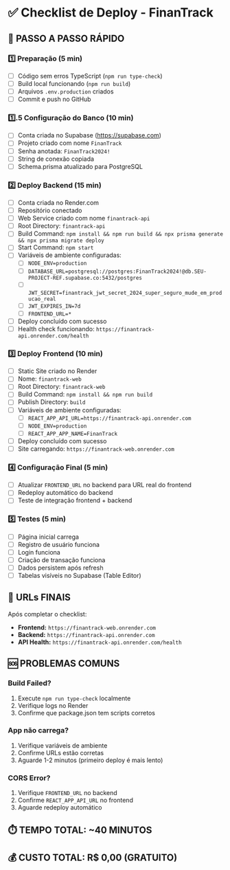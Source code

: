 # ✅ Checklist de Deploy - FinanTrack

## 🚀 PASSO A PASSO RÁPIDO

### 1️⃣ Preparação (5 min)
- [ ] Código sem erros TypeScript (`npm run type-check`)
- [ ] Build local funcionando (`npm run build`)
- [ ] Arquivos `.env.production` criados
- [ ] Commit e push no GitHub

### 1️⃣.5 Configuração do Banco (10 min)
- [ ] Conta criada no Supabase (https://supabase.com)
- [ ] Projeto criado com nome `FinanTrack`
- [ ] Senha anotada: `FinanTrack2024!`
- [ ] String de conexão copiada
- [ ] Schema.prisma atualizado para PostgreSQL

### 2️⃣ Deploy Backend (15 min)
- [ ] Conta criada no Render.com
- [ ] Repositório conectado
- [ ] Web Service criado com nome `finantrack-api`
- [ ] Root Directory: `finantrack-api`
- [ ] Build Command: `npm install && npm run build && npx prisma generate && npx prisma migrate deploy`
- [ ] Start Command: `npm start`
- [ ] Variáveis de ambiente configuradas:
  - [ ] `NODE_ENV=production`
  - [ ] `DATABASE_URL=postgresql://postgres:FinanTrack2024!@db.SEU-PROJECT-REF.supabase.co:5432/postgres`
  - [ ] `JWT_SECRET=finantrack_jwt_secret_2024_super_seguro_mude_em_producao_real`
  - [ ] `JWT_EXPIRES_IN=7d`
  - [ ] `FRONTEND_URL=*`
- [ ] Deploy concluído com sucesso
- [ ] Health check funcionando: `https://finantrack-api.onrender.com/health`

### 3️⃣ Deploy Frontend (10 min)
- [ ] Static Site criado no Render
- [ ] Nome: `finantrack-web`
- [ ] Root Directory: `finantrack-web`
- [ ] Build Command: `npm install && npm run build`
- [ ] Publish Directory: `build`
- [ ] Variáveis de ambiente configuradas:
  - [ ] `REACT_APP_API_URL=https://finantrack-api.onrender.com`
  - [ ] `NODE_ENV=production`
  - [ ] `REACT_APP_APP_NAME=FinanTrack`
- [ ] Deploy concluído com sucesso
- [ ] Site carregando: `https://finantrack-web.onrender.com`

### 4️⃣ Configuração Final (5 min)
- [ ] Atualizar `FRONTEND_URL` no backend para URL real do frontend
- [ ] Redeploy automático do backend
- [ ] Teste de integração frontend + backend

### 5️⃣ Testes (5 min)
- [ ] Página inicial carrega
- [ ] Registro de usuário funciona
- [ ] Login funciona
- [ ] Criação de transação funciona
- [ ] Dados persistem após refresh
- [ ] Tabelas visíveis no Supabase (Table Editor)

## 🎯 URLs FINAIS

Após completar o checklist:
- **Frontend:** `https://finantrack-web.onrender.com`
- **Backend:** `https://finantrack-api.onrender.com`
- **API Health:** `https://finantrack-api.onrender.com/health`

## 🆘 PROBLEMAS COMUNS

### Build Failed?
1. Execute `npm run type-check` localmente
2. Verifique logs no Render
3. Confirme que package.json tem scripts corretos

### App não carrega?
1. Verifique variáveis de ambiente
2. Confirme URLs estão corretas
3. Aguarde 1-2 minutos (primeiro deploy é mais lento)

### CORS Error?
1. Verifique `FRONTEND_URL` no backend
2. Confirme `REACT_APP_API_URL` no frontend
3. Aguarde redeploy automático

## ⏱️ TEMPO TOTAL: ~40 MINUTOS
## 💰 CUSTO TOTAL: R$ 0,00 (GRATUITO)
